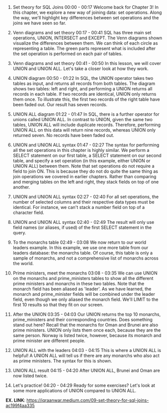 1. Set theory for SQL Joins
00:00 - 00:17
Welcome back for Chapter 3! In this chapter, we explore a new way of joining data: set operations. Along the way, we'll highlight key differences between set operations and the joins we have seen so far.

2. Venn diagrams and set theory
00:17 - 00:41
SQL has three main set operations, UNION, INTERSECT and EXCEPT. The Venn diagrams shown visualize the differences between them. We can think of each circle as representing a table. The green parts represent what is included after the set operation is performed on each pair of tables.

3. Venn diagrams and set theory
00:41 - 00:50
In this lesson, we will cover UNION and UNION ALL. Let's take a closer look at how they work.

4. UNION diagram
00:50 - 01:22
In SQL, the UNION operator takes two tables as input, and returns all records from both tables. The diagram shows two tables: left and right, and performing a UNION returns all records in each table. If two records are identical, UNION only returns them once. To illustrate this, the first two records of the right table have been faded out. Our result has seven records.

5. UNION ALL diagram
01:22 - 01:47
In SQL, there is a further operator for unions called UNION ALL. In contrast to UNION, given the same two tables, UNION ALL will include duplicate records. Therefore, performing UNION ALL on this data will return nine records, whereas UNION only returned seven. No records have been faded out.

6. UNION and UNION ALL syntax
01:47 - 02:27
The syntax for performing all the set operations in this chapter is highly similar. We perform a SELECT statement on our first table, a SELECT statement on our second table, and specify a set operation (in this example, either UNION or UNION ALL) between them. Note that set operations do not require a field to join ON. This is because they do not do quite the same thing as join operations we covered in earlier chapters. Rather than comparing and merging tables on the left and right, they stack fields on top of one another.

7. UNION and UNION ALL syntax
02:27 - 02:40
For all set operations, the number of selected columns and their respective data types must be identical. For instance, we can't stack a number field on top of a character field.

8. UNION and UNION ALL syntax
02:40 - 02:49
The result will only use field names (or aliases, if used) of the first SELECT statement in the query.

9. To the monarchs table
02:49 - 03:08
We now return to our world leaders example. In this example, we use one more table from our leaders database: the monarchs table. Of course, this table is only a sample of monarchs, and not a comprehensive list of monarchs across the world.

10. Prime ministers, meet the monarchs
03:08 - 03:35
We can use UNION on the monarchs and prime_ministers tables to show all the different prime ministers and monarchs in these two tables. Note that the monarch field has been aliased as 'leader'. As we have learned, the monarch and prime_minister fields will be combined under the leader field, even though we only aliased the monarch field. We'll LIMIT to the first 10 results so that they fit on our screen.

11. After the UNION
03:35 - 04:03
Our UNION returns the top 10 monarchs, prime_ministers and their corresponding countries. Does something stand out here? Recall that the monarchs for Oman and Brunei are also prime ministers. UNION only lists them once each, because they are the same person. Norway is listed twice, however, because its monarch and prime minister are different people.

12. UNION ALL with the leaders
04:03 - 04:15
This is where a UNION ALL is helpful! A UNION ALL will tell us if there are any monarchs who also act as prime ministers. The syntax for this is shown.

13. UNION ALL result
04:15 - 04:20
After UNION ALL, Brunei and Oman are now listed twice.

14. Let's practice!
04:20 - 04:29
Ready for some exercises? Let's look at some more applications of UNION compared to UNION ALL.

**EX. LINK**: https://iqraanwar.medium.com/09-set-theory-for-sql-joins-ac199f4aa335

